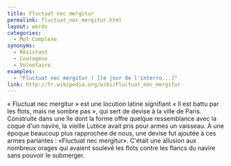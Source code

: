 ```yaml
---
title: Fluctuat nec mergitur
permalink: fluctuat_nec_mergitur.html
layout: words
categories:
  - Mot Complexe
synonyms:
  - Résistant
  - Courageux
  - Volontaire
examples:
  - "Fluctuat nec mergitur ! [le jour de l'interro...]"
link: http://fr.wikipedia.org/wiki/Fluctuat_nec_mergitur
---
```


« Fluctuat nec mergitur » est une locution latine signifiant « Il est battu par les flots, mais ne sombre pas », qui sert de devise à la ville de Paris.
Construite dans une île dont la forme offre quelque ressemblance avec la coque d'un navire, la vieille Lutèce avait pris pour armes un vaisseau. À une époque beaucoup plus rapprochée de nous, une devise fut ajoutée à ces armes parlantes : «Fluctuat nec mergitur». C'était une allusion aux nombreux orages qui avaient soulevé les flots contre les flancs du navire sans pouvoir le submerger.
